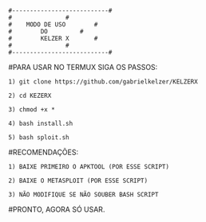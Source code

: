 
    #---------------------------#
	#			    #
	#	 MODO DE USO	    #
	#	     DO		    #
	#        KELZER X	    #
	#			    #
	#---------------------------#


#PARA USAR NO TERMUX SIGA OS PASSOS:

	1) git clone https://github.com/gabrielkelzer/KELZERX
	
	2) cd KEZERX

	3) chmod +x *

	4) bash install.sh

	5) bash sploit.sh



#RECOMENDAÇÕES:

	1) BAIXE PRIMEIRO O APKTOOL (POR ESSE SCRIPT)

	2) BAIXE O METASPLOIT (POR ESSE SCRIPT)

	3) NÃO MODIFIQUE SE NÃO SOUBER BASH SCRIPT


#PRONTO, AGORA SÓ USAR. 
